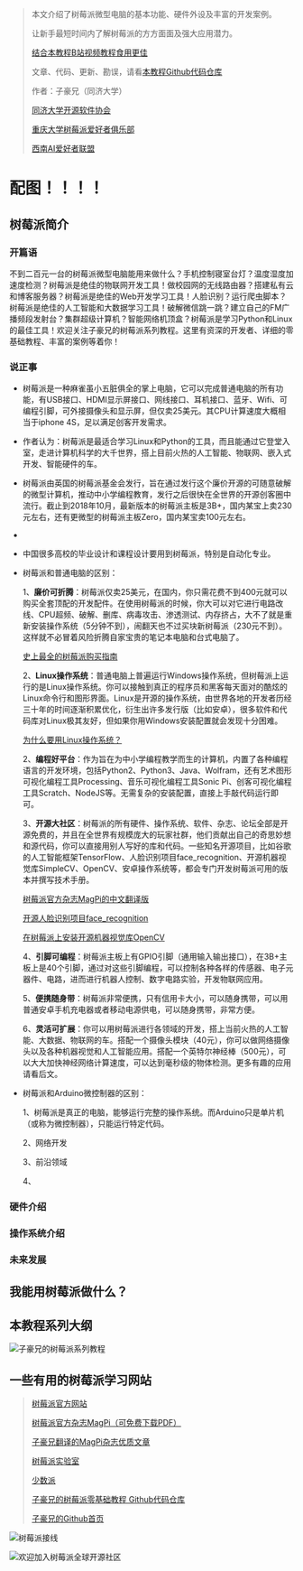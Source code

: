 > 本文介绍了树莓派微型电脑的基本功能、硬件外设及丰富的开发案例。  
>
> 让新手最短时间内了解树莓派的方方面面及强大应用潜力。  
>
> [结合本教程B站视频教程食用更佳](https://space.bilibili.com/1900783/#/)   
>
> 文章、代码、更新、勘误，请看[本教程Github代码仓库](https://github.com/TommyZihao/ZihaoTutorialOfRaspberryPi)  
>
> 作者：子豪兄（同济大学）  
>
> [同济大学开源软件协会](https://mirrors.tongji.edu.cn/)   
>
> [重庆大学树莓派爱好者俱乐部](www.maxoyed.com)          
>
> [西南AI爱好者联盟](http://www.qingxzd.com/)

# 配图！！！！

## 树莓派简介

### 开篇语

不到二百元一台的树莓派微型电脑能用来做什么？手机控制寝室台灯？温度湿度加速度检测？树莓派是绝佳的物联网开发工具！做校园网的无线路由器？搭建私有云和博客服务器？树莓派是绝佳的Web开发学习工具！人脸识别？运行爬虫脚本？树莓派是绝佳的人工智能和大数据学习工具！破解微信跳一跳？建立自己的FM广播频段发射台？集群超级计算机？智能网络机顶盒？树莓派是学习Python和Linux的最佳工具！欢迎关注子豪兄的树莓派系列教程。这里有资深的开发者、详细的零基础教程、丰富的案例等着你！

### 说正事

- 树莓派是一种麻雀虽小五脏俱全的掌上电脑，它可以完成普通电脑的所有功能，有USB接口、HDMI显示屏接口、网线接口、耳机接口、蓝牙、Wifi、可编程引脚，可外接摄像头和显示屏，但仅卖25美元。其CPU计算速度大概相当于iphone 4S，足以满足创客开发需求。

- 作者认为：树莓派是最适合学习Linux和Python的工具，而且能通过它登堂入室，走进计算机科学的大千世界，搭上目前火热的人工智能、物联网、嵌入式开发、智能硬件的车。

- 树莓派由英国的树莓派基金会发行，旨在通过发行这个廉价开源的可随意破解的微型计算机，推动中小学编程教育，发行之后很快在全世界的开源创客圈中流行。截止到2018年10月，最新版本的树莓派主板是3B+，国内某宝上卖230元左右，还有更微型的树莓派主板Zero，国内某宝卖100元左右。

- 

- 中国很多高校的毕业设计和课程设计要用到树莓派，特别是自动化专业。

- 树莓派和普通电脑的区别：

  1、**廉价可折腾**：树莓派仅卖25美元，在国内，你只需花费不到400元就可以购买全套顶配的开发配件。在使用树莓派的时候，你大可以对它进行电路改线、CPU超频、破解、删库、病毒攻击、渗透测试、内存挤占，大不了就是重新安装操作系统（5分钟不到），闹翻天也不过买块新树莓派（230元不到）。这样就不必冒着风险折腾自家宝贵的笔记本电脑和台式电脑了。

  [史上最全的树莓派购买指南](https://github.com/TommyZihao/ZihaoTutorialOfRaspberryPi/blob/master/%E7%AC%AC1%E8%AE%B2%EF%BC%9A%E6%A0%91%E8%8E%93%E6%B4%BE%E8%B4%AD%E4%B9%B0%E6%8C%87%E5%8D%97%E3%80%90%E5%AD%90%E8%B1%AA%E5%85%84%E7%9A%84%E9%9B%B6%E5%9F%BA%E7%A1%80%E6%A0%91%E8%8E%93%E6%B4%BE%E6%95%99%E7%A8%8B%E3%80%91.md)  

  2、**Linux操作系统**：普通电脑上普遍运行Windows操作系统，但树莓派上运行的是Linux操作系统。你可以接触到真正的程序员和黑客每天面对的酷炫的Linux命令行和图形界面。Linux是开源的操作系统，由世界各地的开发者历经三十年的时间逐渐积累优化，衍生出许多发行版（比如安卓），很多软件和代码库对Linux极其友好，但如果你用Windows安装配置就会发现十分困难。

  [为什么要用Linux操作系统？](https://github.com/TommyZihao/Zihao-Blog/blob/master/%E4%B8%BA%E4%BB%80%E4%B9%88%E8%A6%81%E7%94%A8Linux%E6%93%8D%E4%BD%9C%E7%B3%BB%E7%BB%9F%EF%BC%9F.md)  

  2、**编程好平台**：作为旨在为中小学编程教学而生的计算机，内置了各种编程语言的开发环境，包括Python2、Python3、Java、Wolfram，还有艺术图形可视化编程工具Processing、音乐可视化编程工具Sonic Pi、创客可视化编程工具Scratch、NodeJS等。无需复杂的安装配置，直接上手敲代码运行即可。

  3、**开源大社区**：树莓派的所有硬件、操作系统、软件、杂志、论坛全部是开源免费的，并且在全世界有规模庞大的玩家社群，他们贡献出自己的奇思妙想和源代码，你可以直接用别人写好的库和代码。一些知名开源项目，比如谷歌的人工智能框架TensorFlow、人脸识别项目face_recognition、开源机器视觉库SimpleCV、OpenCV、安卓操作系统等，都会专门开发树莓派可用的版本并撰写技术手册。

  [树莓派官方杂志MagPi的中文翻译版](https://github.com/TommyZihao/MagPi_Chinese)  

  [开源人脸识别项目face_recognition](https://www.jianshu.com/p/0b37452be63e)  

  [在树莓派上安装开源机器视觉库OpenCV](https://www.jianshu.com/p/e0c05388d340)  

  4、**引脚可编程**：树莓派主板上有GPIO引脚（通用输入输出接口），在3B+主板上是40个引脚，通过对这些引脚编程，可以控制各种各样的传感器、电子元器件、电路，进而进行机器人控制、数字电路实验，开发物联网应用。

  5、**便携随身带**：树莓派非常便携，只有信用卡大小，可以随身携带，可以用普通安卓手机充电器或者移动电源供电，可以随身携带，非常方便。

  6、**灵活可扩展**：你可以用树莓派进行各领域的开发，搭上当前火热的人工智能、大数据、物联网的车。搭配一个摄像头模块（40元），你可以做网络摄像头以及各种机器视觉和人工智能应用。搭配一个英特尔神经棒（500元），可以大大加快神经网络计算速度，可以达到毫秒级的物体检测。更多有趣的应用请看后文。



- 树莓派和Arduino微控制器的区别：

  1、树莓派是真正的电脑，能够运行完整的操作系统。而Arduino只是单片机（或称为微控制器），只能运行特定代码。

  2、网络开发

  3、前沿领域

  4、

### 硬件介绍

### 操作系统介绍

### 未来发展





## 我能用树莓派做什么？



## 本教程系列大纲

![子豪兄的树莓派系列教程](https://upload-images.jianshu.io/upload_images/13714448-bc64c10051174fde.png?imageMogr2/auto-orient/strip%7CimageView2/2/w/1240)



## 一些有用的树莓派学习网站

> [树莓派官方网站](www.raspberry.org)
>
> [树莓派官方杂志MagPi（可免费下载PDF）](https://www.raspberrypi.org/magpi)
>
> [子豪兄翻译的MagPi杂志优质文章](https://github.com/TommyZihao/MagPi_Chinese)
>
> [树莓派实验室](http://shumeipai.nxez.com)
>
> [少数派](https://sspai.com/)
>
> [子豪兄的树莓派零基础教程 Github代码仓库](https://github.com/TommyZihao/ZihaoTutorialOfRaspberryPi)
>
> [子豪兄的Github首页](https://github.com/TommyZihao)





![树莓派接线](https://projects-static.raspberrypi.org/projects/raspberry-pi-getting-started/13aeb423985e6bacd5d798f5f206a644b7c250a3/en/images/pi-plug-in.gif)

![欢迎加入树莓派全球开源社区](https://upload-images.jianshu.io/upload_images/13714448-9413183a2d79c2a8.png?imageMogr2/auto-orient/strip%7CimageView2/2/w/1240)



### 
